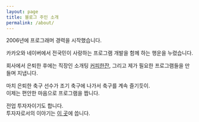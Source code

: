 ```yaml
---
layout: page
title: 블로그 주인 소개
permalink: /about/
---
```


2006년에 프로그래머 경력을 시작했습니다.  

카카오와 네이버에서 전국민이 사랑하는 프로그램 개발을 함께 하는 행운을 누렸습니다.  

회사에서 은퇴한 후에는 직장인 소개팅 [커피한잔](https://withcoffee.app?utm_source=jehopage&utm_medium=blog&utm_campaign=v3), 그리고 제가 필요한 프로그램들을 만들며 지냅니다.  

마치 은퇴한 축구 선수가 조기 축구에 나가서 축구를 계속 즐기듯이.  
이제는 편안한 마음으로 프로그램을 짭니다.

전업 투자자이기도 합니다.  
투자자로서의 이야기는 [이 곳](https://brunch.co.kr/@buildingking?utm_source=jehopage&utm_medium=blog&utm_campaign=v3)에 씁니다.
